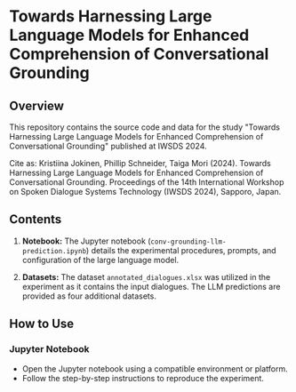 # Towards Harnessing Large Language Models for Enhanced Comprehension of Conversational Grounding

## Overview

This repository contains the source code and data for the study "Towards Harnessing Large Language Models for Enhanced Comprehension of Conversational Grounding" published at IWSDS 2024.

Cite as: Kristiina Jokinen, Phillip Schneider, Taiga Mori (2024). Towards Harnessing Large Language Models for Enhanced Comprehension of Conversational Grounding. Proceedings of the 14th International Workshop on Spoken Dialogue Systems Technology (IWSDS 2024), Sapporo, Japan.

## Contents

1. **Notebook:** The Jupyter notebook (`conv-grounding-llm-prediction.ipynb`) details the experimental procedures, prompts, and configuration of the large language model.

2. **Datasets:** The dataset `annotated_dialogues.xlsx` was utilized in the experiment as it contains the input dialogues. The LLM predictions are provided as four additional datasets.

## How to Use

### Jupyter Notebook

- Open the Jupyter notebook using a compatible environment or platform.
- Follow the step-by-step instructions to reproduce the experiment.
